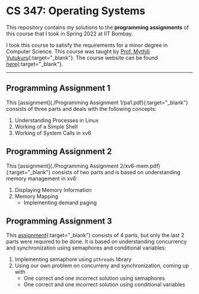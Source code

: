 # CS 347: Operating Systems
This repository contains my solutions to the **programming assignments** of this course that I took in Spring 2022 at IIT Bombay.  

I took this course to satisfy the requirements for a minor degree in Computer Science. This course was taught by [Prof. Mythili Vutukuru](https://www.cse.iitb.ac.in/~mythili/){:target="_blank"}. The course website can be found [here](https://www.cse.iitb.ac.in/~mythili/os/){:target="_blank"}.

---
## Programming Assignment 1
This [assignment](./Programming Assignment 1/pa1.pdf){:target="_blank"} consists of three parts and deals with the following concepts:
1. Understanding Processes in Linux
2. Working of a Simple Shell
3. Working of System Calls in xv6

## Programming Assignment 2
This [assignment](./Programming Assignment 2/xv6-mem.pdf){:target="_blank"} consists of two parts and is based on understanding memory management in xv6:
1.  Displaying Memory Information
2.  Memory Mapping
    - Implementing demand paging

## Programming Assignment 3
This [assignment](./Programming%20Assignment%203/pthreads-sync.pdf){:target="_blank"} consists of 4 parts, but only the last 2 parts were required to be done. It is based on understanding concurrency and synchronization using semaphores and conditional variables:
1. Implementing semaphore using ```pthreads``` library
2. Using our own problem on concurreny and synchronization, coming up with
    - One correct and one incorrect solution using semaphores
    - One correct and one incorrect solution using conditional variables
